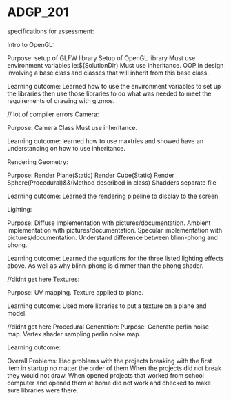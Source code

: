 # ADGP_201


specifications for assessment:

Intro to OpenGL:

Purpose: 
setup of GLFW library 
Setup of OpenGL library
Must use environment variables ie:$(SolutionDir)
Must use inheritance. OOP in design involving a base class and classes that will inherit from this base class.


Learning outcome:
Learned how to use the environment variables to set up the libraries then use those libraries to do what was needed to meet the requirements of drawing with gizmos. 


// lot of compiler errors
Camera:

Purpose:
Camera Class
Must use inheritance.

Learning outcome: 
 	learned how to use maxtries and showed have an understanding on how to use inheritance.
 

Rendering Geometry:

Purpose:
Render Plane(Static)
Render Cube(Static)
Render Sphere(Procedural)&&(Method described in class)
Shadders separate file

Learning outcome: 
	Learned the rendering pipeline to display to the screen.

Lighting:

Purpose:
Diffuse implementation with pictures/documentation.
Ambient implementation with pictures/documentation.
Specular implementation with  pictures/documentation.
Understand difference between blinn-phong and phong.


Learning outcome:
	Learned the equations for the three listed lighting effects above. As well as why blinn-phong is dimmer than the phong shader.

//didnt get here
Textures:

Purpose:
UV mapping.
Texture applied to plane.

Learning outcome:
	Used more libraries to put a texture on a plane and model.


//didnt get here
Procedural Generation:
Purpose:
Generate perlin noise map.
Vertex shader sampling perlin noise map.

Learning outcome:
	

Overall Problems:
Had problems with the projects breaking with the first item in startup no matter the order of them
When the projects did not break they would not draw.
When opened projects that worked from school computer and opened them at home did not work and checked to make sure libraries were there.
